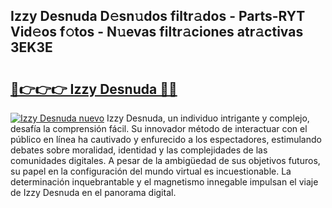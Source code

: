 ## Izzy Desnuda D𝚎sn𝚞dos filtr𝚊dos - Parts-RYT Vid𝚎os f𝚘tos - N𝚞evas filtr𝚊ciones atr𝚊ctivas 3EK3E

# <h2><a href="http://mbati9.tromn.icu/?c=Izzy+Desnuda">🔗👉👉👉 Izzy Desnuda 🔗🔗</a></h2>

[![Izzy Desnuda nuevo](https://i.imgur.com/pEAQMta.gif)](http://mbati9.tromn.icu/?c=Izzy+Desnuda)
Izzy Desnuda, un individuo intrigante y complejo, desafía la comprensión fácil. Su innovador método de interactuar con el público en línea ha cautivado y enfurecido a los espectadores, estimulando debates sobre moralidad, identidad y las complejidades de las comunidades digitales. A pesar de la ambigüedad de sus objetivos futuros, su papel en la configuración del mundo virtual es incuestionable. La determinación inquebrantable y el magnetismo innegable impulsan el viaje de Izzy Desnuda en el panorama digital.
